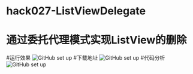 # hack027-ListViewDelegate
# 通过委托代理模式实现ListView的删除
#运行效果
![GitHub set up](https://dn-epoint.qbox.me/hack27%20jt2.png)
#下载地址
![GitHub set up](https://dn-epoint.qbox.me/hack27%20ewm.png)
#代码分析
![GitHub set up](https://dn-epoint.qbox.me/hack27%20fx.png)
